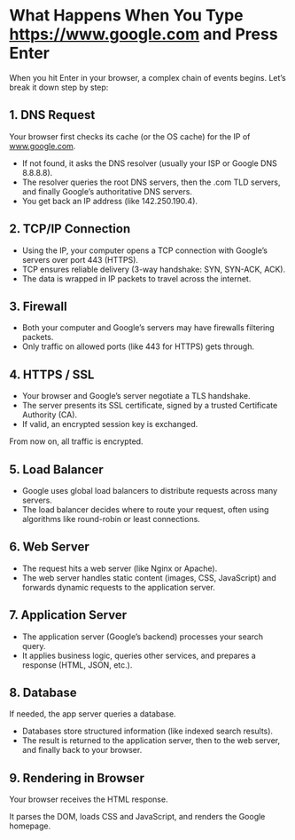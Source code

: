 # What Happens When You Type https://www.google.com and Press Enter

When you hit Enter in your browser, a complex chain of events begins. Let’s break it down step by step:

## 1. DNS Request

Your browser first checks its cache (or the OS cache) for the IP of www.google.com.
- If not found, it asks the DNS resolver (usually your ISP or Google DNS 8.8.8.8).
- The resolver queries the root DNS servers, then the .com TLD servers, and finally Google’s authoritative DNS servers.
- You get back an IP address (like 142.250.190.4).

## 2. TCP/IP Connection

- Using the IP, your computer opens a TCP connection with Google’s servers over port 443 (HTTPS).
- TCP ensures reliable delivery (3-way handshake: SYN, SYN-ACK, ACK).
- The data is wrapped in IP packets to travel across the internet.

## 3. Firewall

- Both your computer and Google’s servers may have firewalls filtering packets.
- Only traffic on allowed ports (like 443 for HTTPS) gets through.

## 4. HTTPS / SSL

- Your browser and Google’s server negotiate a TLS handshake.
- The server presents its SSL certificate, signed by a trusted Certificate Authority (CA).
- If valid, an encrypted session key is exchanged.

From now on, all traffic is encrypted.

## 5. Load Balancer

- Google uses global load balancers to distribute requests across many servers.
- The load balancer decides where to route your request, often using algorithms like round-robin or least connections.

## 6. Web Server

- The request hits a web server (like Nginx or Apache).
- The web server handles static content (images, CSS, JavaScript) and forwards dynamic requests to the application server.

## 7. Application Server

- The application server (Google’s backend) processes your search query.
- It applies business logic, queries other services, and prepares a response (HTML, JSON, etc.).

## 8. Database

If needed, the app server queries a database.
- Databases store structured information (like indexed search results).
- The result is returned to the application server, then to the web server, and finally back to your browser.

## 9. Rendering in Browser

Your browser receives the HTML response.

It parses the DOM, loads CSS and JavaScript, and renders the Google homepage.
